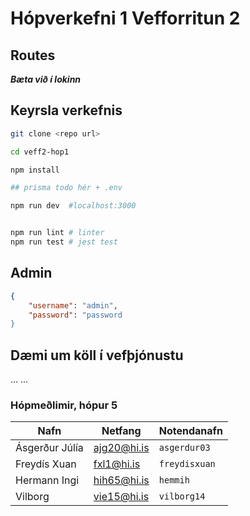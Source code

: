 # Hópverkefni 1 Vefforritun 2

## Routes

***Bæta við í lokinn***

## Keyrsla verkefnis
```bash
git clone <repo url>

cd veff2-hop1

npm install 

## prisma todo hér + .env

npm run dev  #localhost:3000


npm run lint # linter
npm run test # jest test

```

## Admin

```json
{
    "username": "admin",
    "password": "password
}

```
## Dæmi um köll í vefþjónustu
...
...




### Hópmeðlimir, hópur 5
|Nafn |Netfang|Notendanafn
|---|----|--|
|Ásgerður Júlía |ajg20@hi.is | `asgerdur03`|
|Freydís Xuan|fxl1@hi.is|`freydisxuan`|
|Hermann Ingi|hih65@hi.is|`hemmih`|
|Vilborg|vie15@hi.is|`vilborg14`|